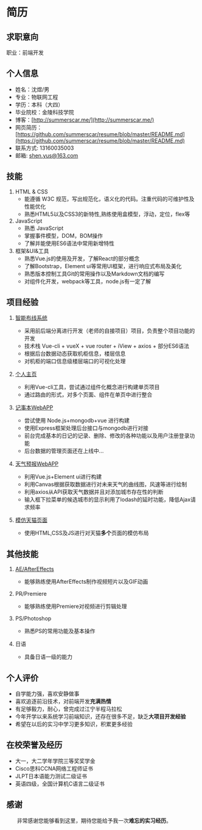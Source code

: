 # 简历

## 求职意向
职业：前端开发

## 个人信息
* 姓名：沈煜/男
* 专业：物联网工程
* 学历：本科（大四）
* 毕业院校：金陵科技学院
* 博客：[http://summerscar.me/](http://summerscar.me/)
* 网页简历：[https://github.com/summerscar/resume/blob/master/README.md](https://github.com/summerscar/resume/blob/master/README.md)
* 联系方式:	13160035003
* 邮箱:	shen.yus@163.com

## 技能
1. HTML & CSS
    * 能遵循 W3C 规范，写出规范化，语义化的代码。注重代码的可维护性及性能优化
    * 熟悉HTML5以及CSS3的新特性,熟练使用盒模型，浮动，定位，flex等
2. JavaScript
    * 熟悉 JavaScript 
    * 掌握事件模型，DOM，BOM操作
    * 了解并能使用ES6语法中常用新增特性
3. 框架&UI&工具
    * 熟悉Vue.js的使用及开发，了解React的部分概念
    * 了解Bootstrap，Element ui等常用UI框架，进行响应式布局及美化
    * 熟悉版本控制工具Git的常用操作以及Markdown文档的编写
    * 对组件化开发，webpack等工具，node.js有一定了解

## 项目经验

1. [智能布线系统](http://120.25.155.70/rita/)
    * 采用前后端分离进行开发（老师的自接项目）项目，负责整个项目功能的开发
    * 技术栈 Vue-cli + vueX + vue router + iView + axios + 部分ES6语法
    * 根据后台数据动态获取机柜信息，楼层信息
    * 对机柜的端口信息级楼层端口的可视化处理

2. [个人主页](http://summerscar.com/)
    * 利用Vue-cli工具，尝试通过组件化概念进行构建单页项目
    * 通过路由的形式，对多个页面、组件在单页中进行整合

3. [记事本WebAPP](http://diary.summerscar.com/)    
    * 尝试使用 Node.js+mongodb+vue 进行构建
    * 使用Express框架处理后台接口与mongodb进行对接
    * 前台完成基本的日记的记录、删除、修改的各种功能以及用户注册登录功能
    * 后台数据的管理页面还在上线中...

4. [天气预报WebAPP](http://summerscar.com/weather/weather.html)
    * 利用Vue.js+Element ui进行构建
    * 利用Canvas根据获取数据进行对未来天气的曲线图，风速等进行绘制
    * 利用axios从API获取天气数据并且对添加城市存在性的判断
    * 输入框下拉菜单的候选城市的显示利用了lodash的延时功能，降低Ajax请求频率
    
5. [模仿天猫页面](http://summerscar.com/#/demos/tmall)
    * 使用HTML,CSS及JS进行对天猫**多个**页面的模仿布局
    
    
## 其他技能
1. [AE/AfterEffects](http://summerscar.com/#/otherDemos)
    * 能够熟练使用AfterEffects制作视频短片以及GIF动画

2. PR/Premiere
    * 能够熟练使用Premiere对视频进行剪辑处理

3. PS/Photoshop
    * 熟悉PS的常用功能及基本操作

4. 日语	
    * 具备日语一级的能力

## 个人评价
* 自学能力强，喜欢安静做事
* 喜欢追逐前沿技术，对前端开发**充满热情**
* 有足够毅力，耐心，曾完成过江宁半程马拉松
* 今年开学以来系统学习前端知识，还存在很多不足，缺乏**大项目开发经验**
* 希望在以后的实习中学习更多知识，积累更多经验
 
## 在校荣誉及经历
  * 大一，大二学年学院三等奖奖学金
  * Cisco思科CCNA网络工程师证书
  * JLPT日本语能力测试二级证书
  * 英语四级，全国计算机C语言二级证书
  
## 感谢
　　非常感谢您能够看到这里，期待您能给予我一次**难忘的实习经历**。

